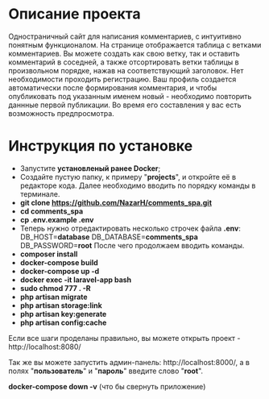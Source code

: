 
# Описание проекта

Одностраничный сайт для написания комментариев, с интуитивно понятным функционалом. На странице отображается таблица с ветками комментариев. Вы можете создать как свою ветку, так и оставить комментарий в соседней, а также отсортировать ветки таблицы в произвольном порядке, нажав на соответствующий заголовок. Нет необходимости проходить регистрацию. Ваш профиль создается автоматически после формирования комментария, и чтобы опубликовать под указанным именем новый - необходимо повторить даннные первой публикации. Во время его составления у вас есть возможность предпросмотра.


# Инструкция по установке

* Запустите __установленый ранее Docker__;
* Создайте пустую папку, к примеру "__projects__", и откройте её в редакторе кода. Далее необходимо вводить по порядку команды в терминале.
* __git clone https://github.com/NazarH/comments_spa.git__
* __cd comments_spa__
* __cp .env.example .env__ 
* Теперь нужно отредактировать несколько строчек файла __.env__: DB_HOST=__database__ DB_DATABASE=__comments_spa__ DB_PASSWORD=__root__ После чего продолжаем вводить команды.
* __composer install__
* __docker-compose build__
* __docker-compose up -d__
* __docker exec -it laravel-app bash__
* __sudo chmod 777 . -R__
* __php artisan migrate__
* __php artisan storage:link__
* __php artisan key:generate__
* __php artisan config:cache__

Если все шаги проделаны правильно, вы можете открыть проект - http://localhost:8080/

Так же вы можете запустить админ-панель: http://localhost:8000/, а в полях "__пользователь__" и "__пароль__" введите слово "__root__".

__docker-compose down -v__ (что бы свернуть приложение)
